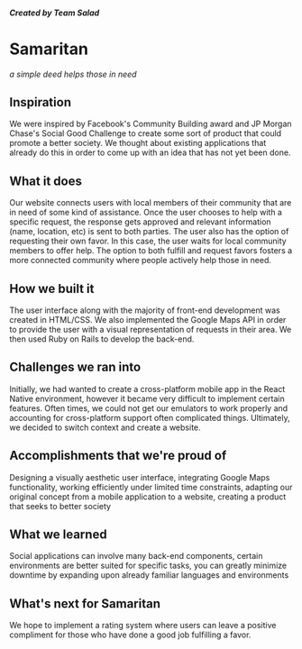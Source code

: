##### Created by Team Salad


# __Samaritan__
*a simple deed helps those in need*

## Inspiration
We were inspired by Facebook's Community Building award and JP Morgan Chase's Social Good Challenge to create some sort of product that could promote a better society. We thought about existing applications that already do this in order to come up with an idea that has not yet been done.

## What it does
Our website connects users with local members of their community that are in need of some kind of assistance. Once the user chooses to help with a specific request, the response gets approved and relevant information (name, location, etc) is sent to both parties. The user also has the option of requesting their own favor. In this case, the user waits for local community members to offer help. The option to both fulfill and request favors fosters a more connected community where people actively help those in need.

## How we built it
The user interface along with the majority of front-end development was created in HTML/CSS. We also implemented the Google Maps API in order to provide the user with a visual representation of requests in their area. We then used Ruby on Rails to develop the back-end.

## Challenges we ran into
Initially, we had wanted to create a cross-platform mobile app in the React Native environment, however it became very difficult to implement certain features. Often times, we could not get our emulators to work properly and accounting for cross-platform support often complicated things. Ultimately, we decided to switch context and create a website.

## Accomplishments that we're proud of
Designing a visually aesthetic user interface, integrating Google Maps functionality, working efficiently under limited time constraints, adapting our original concept from a mobile application to a website, creating a product that seeks to better society

## What we learned
Social applications can involve many back-end components, certain environments are better suited for specific tasks, you can greatly minimize downtime by expanding upon already familiar languages and environments

## What's next for Samaritan
We hope to implement a rating system where users can leave a positive compliment for those who have done a good job fulfilling a favor.
